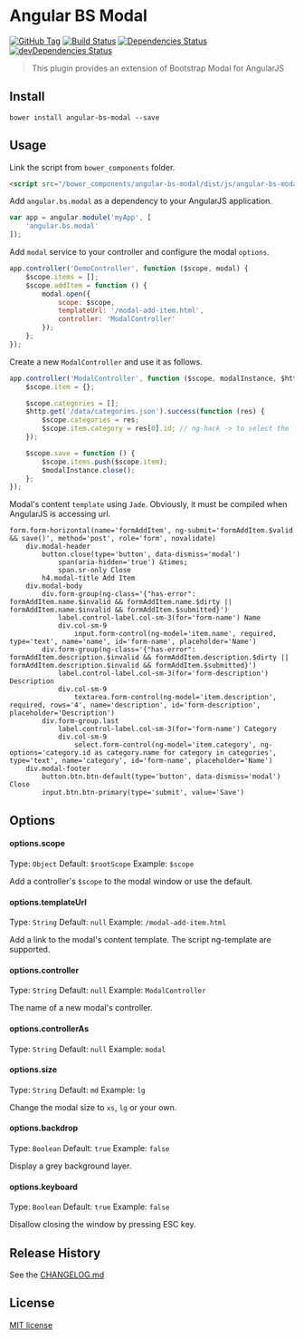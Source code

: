 # Angular BS Modal
[![GitHub Tag][github-tag-image]][github-tag-url]
[![Build Status][travis-image]][travis-url]
[![Dependencies Status][david-image]][david-url]
[![devDependencies Status][david-dev-image]][david-dev-url]

> This plugin provides an extension of Bootstrap Modal for AngularJS

## Install

```shell
bower install angular-bs-modal --save
```

## Usage

Link the script from `bower_components` folder.

```html
<script src="/bower_components/angular-bs-modal/dist/js/angular-bs-modal.min.js"></script>
```

Add `angular.bs.modal` as a dependency to your AngularJS application.

```js
var app = angular.module('myApp', [
    'angular.bs.modal'
]);
```

Add `modal` service to your controller and configure the modal `options`.

```js
app.controller('DemoController', function ($scope, modal) {
    $scope.items = [];
    $scope.addItem = function () {
        modal.open({
            scope: $scope,
            templateUrl: '/modal-add-item.html',
            controller: 'ModalController'
        });
    };
});
```

Create a new `ModalController` and use it as follows.

```js
app.controller('ModalController', function ($scope, modalInstance, $http) {
    $scope.item = {};

    $scope.categories = [];
    $http.get('/data/categories.json').success(function (res) {
        $scope.categories = res;
        $scope.item.category = res[0].id; // ng-hack -> to select the first item
    });

    $scope.save = function () {
        $scope.items.push($scope.item);
        $modalInstance.close();
    };
});
```

Modal's content `template` using `Jade`. Obviously, it must be compiled when AngularJS is accessing url.

```jade
form.form-horizontal(name='formAddItem', ng-submit='formAddItem.$valid && save()', method='post', role='form', novalidate)
    div.modal-header
        button.close(type='button', data-dismiss='modal')
            span(aria-hidden='true') &times;
            span.sr-only Close
        h4.modal-title Add Item
    div.modal-body
        div.form-group(ng-class='{"has-error": formAddItem.name.$invalid && formAddItem.name.$dirty || formAddItem.name.$invalid && formAddItem.$submitted}')
            label.control-label.col-sm-3(for='form-name') Name
            div.col-sm-9
                input.form-control(ng-model='item.name', required, type='text', name='name', id='form-name', placeholder='Name')
        div.form-group(ng-class='{"has-error": formAddItem.description.$invalid && formAddItem.description.$dirty || formAddItem.description.$invalid && formAddItem.$submitted}')
            label.control-label.col-sm-3(for='form-description') Description
            div.col-sm-9
                textarea.form-control(ng-model='item.description', required, rows='4', name='description', id='form-description', placeholder='Description')
        div.form-group.last
            label.control-label.col-sm-3(for='form-name') Category
            div.col-sm-9
                select.form-control(ng-model='item.category', ng-options='category.id as category.name for category in categories', type='text', name='category', id='form-name', placeholder='Name')
    div.modal-footer
        button.btn.btn-default(type='button', data-dismiss='modal') Close
        input.btn.btn-primary(type='submit', value='Save')
```

## Options

#### options.scope

Type: `Object`
Default: `$rootScope`
Example: `$scope`

Add a controller's `$scope` to the modal window or use the default.

#### options.templateUrl

Type: `String`
Default: `null`
Example: `/modal-add-item.html`

Add a link to the modal's content template. The script ng-template are supported.

#### options.controller

Type: `String`
Default: `null`
Example: `ModalController`

The name of a new modal's controller.

#### options.controllerAs

Type: `String`
Default: `null`
Example: `modal`

#### options.size

Type: `String`
Default: `md`
Example: `lg`

Change the modal size to `xs`, `lg` or your own.

#### options.backdrop

Type: `Boolean`
Default: `true`
Example: `false`

Display a grey background layer.

#### options.keyboard

Type: `Boolean`
Default: `true`
Example: `false`

Disallow closing the window by pressing ESC key.

## Release History

See the [CHANGELOG.md](https://github.com/martinjezek/angular-bs-modal/blob/master/CHANGELOG.md)

## License

[MIT license](https://raw.githubusercontent.com/martinjezek/angular-bs-modal/master/LICENSE)

[github-tag-image]: http://img.shields.io/github/tag/martinjezek/angular-bs-modal.svg?style=flat
[github-tag-url]: https://github.com/martinjezek/angular-bs-modal/tags
[travis-image]: http://img.shields.io/travis/martinjezek/angular-bs-modal.svg?style=flat
[travis-url]: https://travis-ci.org/martinjezek/angular-bs-modal
[david-image]: http://img.shields.io/david/martinjezek/angular-bs-modal.svg?style=flat
[david-url]: https://david-dm.org/martinjezek/angular-bs-modal#info=dependencies
[david-dev-image]: http://img.shields.io/david/dev/martinjezek/angular-bs-modal.svg?style=flat
[david-dev-url]: https://david-dm.org/martinjezek/angular-bs-modal#info=devDependencies
